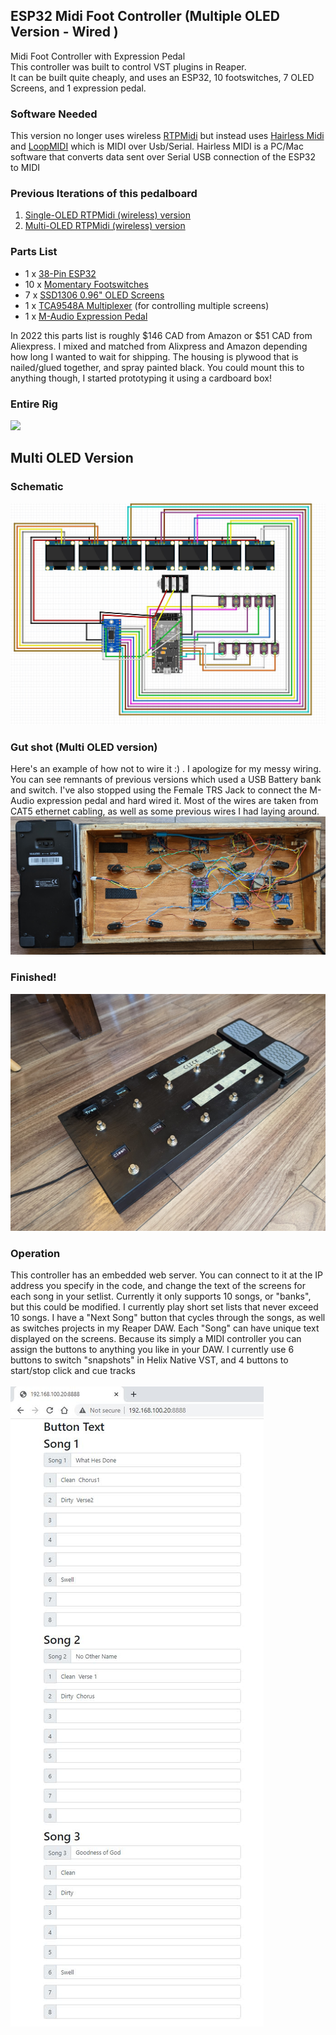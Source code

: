 ## ESP32 Midi Foot Controller (Multiple OLED Version - Wired )
Midi Foot Controller with Expression Pedal<br/>
This controller was built to control VST plugins in Reaper.<br/>
It can be built quite cheaply, and uses an ESP32, 10 footswitches, 7 OLED Screens, and 1 expression pedal.<br/>

### Software Needed
This version no longer uses wireless [RTPMidi](https://www.tobias-erichsen.de/software/rtpmidi.html) but instead uses [Hairless Midi](https://projectgus.github.io/hairless-midiserial/) and [LoopMIDI](https://www.tobias-erichsen.de/software/loopmidi.html) which is MIDI over Usb/Serial. Hairless MIDI is a PC/Mac software that converts data sent over Serial USB connection of the ESP32 to MIDI

### Previous Iterations of this pedalboard
1. <a href='https://github.com/highway11/ESP32-Midi-Controller/'>Single-OLED RTPMidi (wireless) version</a><br/> 
2. <a href='https://github.com/highway11/ESP32-Midi-Controller/tree/MultipleScreens'>Multi-OLED RTPMidi (wireless) version</a><br/> 


### Parts List<br/>
- 1 x <a href='https://www.amazon.ca/gp/product/B07PP1R8YK/'>38-Pin ESP32</a></br>
- 10 x <a href='https://www.amazon.ca/gp/product/B077P7NSFJ'>Momentary Footswitches</a></br>
- 7 x <a href='https://www.amazon.ca/gp/product/B0833PF7ML/'>SSD1306 0.96" OLED Screens</a></br>
- 1 x <a href='https://www.amazon.ca/gp/product/B08DY5VXZ3/'>TCA9548A Multiplexer</a> (for controlling multiple screens)</br>
- 1 x <a href='https://www.long-mcquade.com/235511/Keyboards/Keyboard-Accessories/M-Audio/Universal-Expression-Pedal.htm'>M-Audio Expression Pedal</a></br>

In 2022 this parts list is roughly $146 CAD from Amazon or $51 CAD from Aliexpress. I mixed and matched from Alixpress and Amazon depending how long I wanted to wait for shipping. The housing is plywood that is nailed/glued together, and spray painted black. You could mount this to anything though, I started prototyping it using a cardboard box!
 

### Entire Rig
<img src='https://github.com/highway11/ESP32-Midi-Controller/blob/main/EntireRig.jpg?raw=true' width=400 />

## Multi OLED Version
### Schematic
![alt text](https://github.com/highway11/ESP32-Midi-Controller/blob/MultipleScreens-USBSerialMIDI/ESP32MidiControllerMultiScreenSchematic.jpg?raw=true)

### Gut shot (Multi OLED version)
Here's an example of how not to wire it :) .  I apologize for my messy wiring. You can see remnants of previous versions which used a USB Battery bank and switch. I've also stopped using the Female TRS Jack to connect the M-Audio expression pedal and hard wired it. Most of the wires are taken from CAT5 ethernet cabling, as well as some previous wires I had laying around. 
![alt text](https://github.com/highway11/ESP32-Midi-Controller/blob/main/InternalWiringMulitOLED.jpg?raw=true)
### Finished!
![alt text](https://github.com/highway11/ESP32-Midi-Controller/blob/main/FinishedPedalBoard.jpg?raw=true)

### Operation
This controller has an embedded web server. You can connect to it at the IP address you specify in the code, and change the text of the screens for each song in your setlist. Currently it only supports 10 songs, or "banks", but this could be modified. I currently play short set lists that never exceed 10 songs. I have a "Next Song" button that cycles through the songs, as well as switches projects in my Reaper DAW. Each "Song" can have unique text displayed on the screens. Because its simply a MIDI controller you can assign the buttons to anything you like in your DAW. I currently use 6 buttons to switch "snapshots" in Helix Native VST, and 4 buttons to start/stop click and cue tracks </br></br>
![alt text](https://github.com/highway11/ESP32-Midi-Controller/blob/main/webServer.jpg?raw=true)



